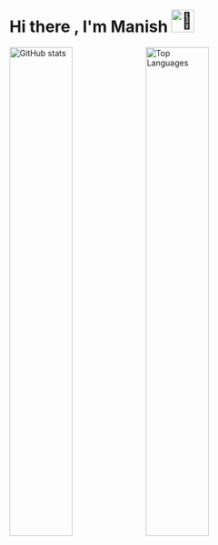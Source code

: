  
  <h1 >Hi there , I'm Manish <img  width="40" src="https://fonts.gstatic.com/s/e/notoemoji/latest/1f984/512.gif" alt="🦄" >  </h1>



<img align="left" width="47%" src="https://github-readme-stats.vercel.app/api?username=manish0kuniyal&show_icons=true&bg_color=#67aeca" alt="GitHub stats">

<img align="left" width="47%" src="https://github-readme-stats.vercel.app/api/top-langs/?username=manish0kuniyal&hide_progress=true&bg_color=#67aeca" alt="Top Languages">





